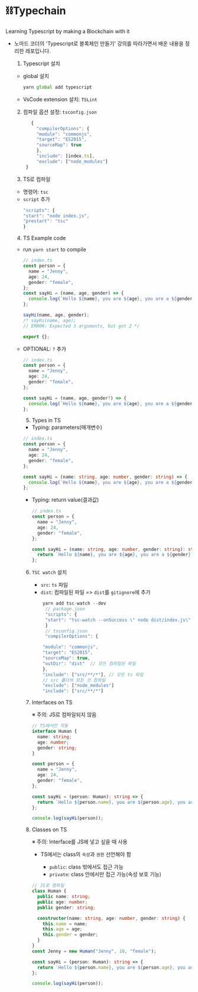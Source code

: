 # ⛓Typechain

Learning Typescript by making a Blockchain with it

- 노마드 코더의 'Typescript로 블록체인 만들기' 강의를 따라가면서 배운 내용을 정리한 레포입니다.

  1. Typescript 설치

  - global 설치

    ```javascript
    yarn global add typescript
    ```

  - VsCode extension 설치: `TSLint`

  2. 컴파일 옵션 설정: `tsconfig.json`

     ```javascript
        {
          "compilerOptions": {
          "module": "commonjs",
          "target": "ES2015",
          "sourceMap": true
          },
          "include": [index.ts],
          "exclude": ["node_modules"]
      }
     ```

  3. TS로 컴파일

  - 명령어: `tsc`
  - `script` 추가
    ```javascript
    "scripts": {
    "start": "node index.js",
    "prestart": "tsc"
    }
    ```

  4. TS Example code

  - run `yarn start` to compile

    ```typescript
    // index.ts
    const person = {
      name = "Jenny",
      age: 24,
      gender: "female",
    };
    const sayHi = (name, age, gender) => {
      console.log(`Hello ${name}, you are ${age}, you are a ${gender}`);
    };

    sayHi(name, age, gender);
    /* sayHi(name, age); 
    // ERROR: Expected 3 arguments, but got 2 */

    export {};
    ```

  - OPTIONAL: `?` 추가

    ```typescript
    // index.ts
    const person = {
      name = "Jenny",
      age: 24,
      gender: "female",
    };

    const sayHi = (name, age, gender?) => {
      console.log(`Hello ${name}, you are ${age}, you are a ${gender}`);
    };
    ```

    5. Types in TS

    - Typing: parameters(매개변수)

    ```typescript
    // index.ts
    const person = {
      name = "Jenny",
      age: 24,
      gender: "female",
    };

    const sayHi = (name: string, age: number, gender: string) => {
      console.log(`Hello ${name}, you are ${age}, you are a ${gender}`);
    };
    ```

    - Typing: return value(결과값)

      ```typescript
      // index.ts
      const person = {
        name = "Jenny",
        age: 24,
        gender: "female",
      };

      const sayHi = (name: string, age: number, gender: string): string => {
        return `Hello ${name}, you are ${age}, you are a ${gender}`;
      };
      ```

    6.  `TSC watch` 설치

        - `src`: `ts` 파일
        - `dist`: 컴파일된 파일
          => `dist`를 `gitignore`에 추가

        ```javascript
            yarn add tsc-watch --dev
             // package.json
             "scripts": {
             "start": "tsc-watch --onSuccess \" node dist/index.js\" "
             }
             // tsconfig.json
             "compilerOptions": {

            "module": "commonjs",
            "target": "ES2015",
            "sourceMap": true,
            "outDir": "dist"  // 모든 컴파일된 파일
            },
            "include": ["src/**/*"], // 모든 ts 파일
            // src 폴더의 모든 것 컴파일
            "exclude": ["node_modules"]
            "include": ["src/**/*"]
        ```

    7.  Interfaces on TS

        ※ 주의: JS로 컴파일되지 않음

        ```typescript
        // TS에서만 작동
        interface Human {
          name: string;
          age: number;
          gender: string;
        }

        const person = {
          name = "Jenny",
          age: 24,
          gender: "female",
        };

        const sayHi = (person: Human): string => {
          return `Hello ${person.name}, you are ${person.age}, you are a ${person.gender}`;
        };

        console.log(sayHi(person));
        ```

    8.  Classes on TS

        ※ 주의: Interface를 JS에 넣고 싶을 때 사용

        - TS에서는 class의 `속성`과 `권한` 선언해야 함

          - `public`: class 밖에서도 접근 가능
          - `private`: class 안에서만 접근 가능(속성 보호 기능)

        ```typescript
        // JS로 컴파일
        class Human {
          public name: string;
          public age: number;
          public gender: string;

          constructor(name: string, age: number, gender: string) {
            this.name = name;
            this.age = age;
            this.gender = gender;
          }
        }
        const Jenny = new Human("Jenny", 10, "female");

        const sayHi = (person: Human): string => {
          return `Hello ${person.name}, you are ${person.age}, you are a ${person.gender}`;
        };

        console.log(sayHi(person));
        ```
